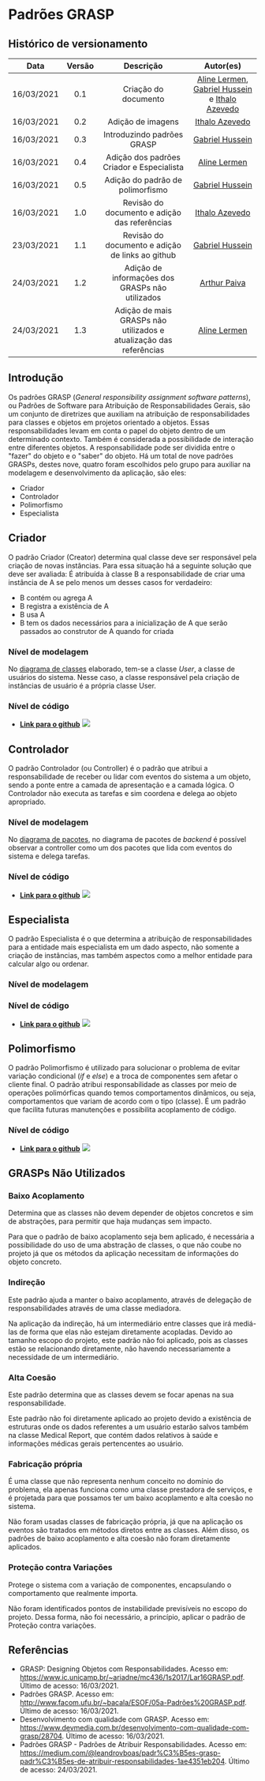 # Padrões GRASP

## Histórico de versionamento                                                                                    

|    Data    | Versão |                   Descrição                   |                                                                         Autor(es)                                                                         |
| :--------: | :----: | :-------------------------------------------: | :-------------------------------------------------------------------------------------------------------------------------------------------------------: |
| 16/03/2021 |  0.1   |             Criação do documento              | [Aline Lermen](https://github.com/AlineLermen), [Gabriel Hussein](https://github.com/GabrielHussein) e [Ithalo Azevedo](https://github.com/ithaloazevedo) |
| 16/03/2021 |  0.2   |               Adição de imagens               |                                                    [Ithalo Azevedo](https://github.com/ithaloazevedo)                                                     |
| 16/03/2021 |  0.3   |          Introduzindo padrões GRASP           |                                                   [Gabriel Hussein](https://github.com/GabrielHussein)                                                    |
| 16/03/2021 |  0.4   |   Adição dos padrões Criador e Especialista   |                                                      [Aline Lermen](https://github.com/AlineLermen)                                                       |
| 16/03/2021 |  0.5   |       Adição do padrão de polimorfismo        |                                                   [Gabriel Hussein](https://github.com/GabrielHussein)                                                    |
| 16/03/2021 |  1.0   | Revisão do documento e adição das referências |                                                    [Ithalo Azevedo](https://github.com/ithaloazevedo)
| 23/03/2021 |  1.1   | Revisão do documento e adição de links ao github |                                                    [Gabriel Hussein](https://github.com/GabrielHussein)                                                     |
| 24/03/2021 |  1.2   | Adição de informações dos GRASPs não utilizados |                                                    [Arthur Paiva](https://github.com/ArthurPaivaT)                                                     |
| 24/03/2021 |  1.3   | Adição de mais GRASPs não utilizados e atualização das referências|                                                    [Aline Lermen](https://github.com/AlineLermen)                                                     |


## Introdução
 
Os padrões GRASP (*General responsibility assignment software patterns*), ou Padrões de Software para Atribuição de Responsabilidades Gerais, são um conjunto de diretrizes que auxiliam na atribuição de responsabilidades para classes e objetos em projetos orientado a objetos. Essas responsabilidades levam em conta o papel do objeto dentro de um determinado contexto. Também é considerada a possibilidade de interação entre diferentes objetos. A responsabilidade pode ser dividida entre o "fazer" do objeto e o "saber" do objeto. Há um total de nove padrões GRASPs, destes nove, quatro foram escolhidos pelo grupo para auxiliar na modelagem e desenvolvimento da aplicação, são eles:

* Criador
* Controlador
* Polimorfismo
* Especialista


## Criador
O padrão Criador (Creator) determina qual classe deve ser responsável pela criação de novas instâncias. Para essa situação há a seguinte solução que deve ser avaliada:
É atribuída à classe B a responsabilidade de criar uma instância de A se pelo menos um desses casos for verdadeiro:
- B contém ou agrega A
- B registra a existência de A
- B usa A
- B tem os dados necessários para a inicialização de A que serão passados ao construtor de A quando for criada

### Nível de modelagem
No [diagrama de classes](https://unbarqdsw2020-2.github.io/2020.2_G3_ProjetoHigia/#/./04-diagramasUML/diagramaClasse?id=v2) elaborado, tem-se a classe *User*, a classe de usuários do sistema. Nesse caso, a classe responsável pela criação de instâncias de usuário é a própria classe User.
### Nível de código
- [**Link para o github**](https://github.com/UnBArqDsw2020-2/2020.2_G3_ProjetoHigia/blob/devel/backend/src/models/User.js)
![](../assets/images/05-padroesDeProjeto/GRASP/criador.png)


## Controlador
O padrão Controlador (ou Controller) é o padrão que atribui a responsabilidade de receber ou lidar com eventos do sistema a um objeto, sendo a ponte entre a camada de apresentação e a camada lógica. O Controlador não executa as tarefas e sim coordena e delega ao objeto apropriado. 

### Nível de modelagem
No [diagrama de pacotes](https://unbarqdsw2020-2.github.io/2020.2_G3_ProjetoHigia/#/./04-diagramasUML/diagramaPacote?id=diagrama-de-pacotes-backend-v0), no diagrama de pacotes de *backend* é possível observar a controller como um dos pacotes que lida com eventos do sistema e delega tarefas.
### Nível de código
- [**Link para o github**](https://github.com/UnBArqDsw2020-2/2020.2_G3_ProjetoHigia/blob/devel/backend/src/controller/UserController.js)
![](../assets/images/05-padroesDeProjeto/GRASP/controlador.png)


## Especialista
O padrão Especialista é o que determina a atribuição de responsabilidades para a entidade mais especialista em um dado aspecto, não somente a criação de instâncias, mas também aspectos como a melhor entidade para calcular algo ou ordenar.
### Nível de modelagem
### Nível de código
- [**Link para o github**](https://github.com/UnBArqDsw2020-2/2020.2_G3_ProjetoHigia/blob/devel/backend/src/config/SetupServer.js)
![](../assets/images/05-padroesDeProjeto/GRASP/especialista.png)


## Polimorfismo
O padrão Polimorfismo é utilizado para solucionar o problema de evitar variação condicional (*if* e *else*) e a troca de componentes sem afetar o cliente final. O padrão atribui responsabilidade as classes por meio de operações polimórficas quando temos comportamentos dinâmicos, ou seja, comportamentos que variam de acordo com o tipo (classe). É um padrão que facilita futuras manutenções e possibilita acoplamento de código.
### Nível de código
- [**Link para o github**](https://github.com/UnBArqDsw2020-2/2020.2_G3_ProjetoHigia/blob/devel/backend/src/Database/Base.js)
![](../assets/images/05-padroesDeProjeto/GRASP/polimorfismo.png)


## GRASPs Não Utilizados

### Baixo Acoplamento

Determina que as classes não devem depender de objetos concretos e sim de abstrações, para permitir que haja mudanças sem impacto.

Para que o padrão de baixo acoplamento seja bem aplicado, é necessária a possibilidade do uso de uma abstração de classes, o que não coube no projeto já que os métodos da aplicação necessitam de informações do objeto concreto. 

### Indireção

Este padrão ajuda a manter o baixo acoplamento, através de delegação de responsabilidades através de uma classe mediadora.

Na aplicação da indireção, há um intermediário entre classes que irá mediá-las de forma que elas não estejam diretamente acopladas. Devido ao tamanho escopo do projeto, este padrão não foi aplicado, pois as classes estão se relacionando diretamente, não havendo necessariamente a necessidade de um intermediário.

### Alta Coesão

Este padrão determina que as classes devem se focar apenas na sua responsabilidade.

Este padrão não foi diretamente aplicado ao projeto devido a existência de estruturas onde os dados referentes a um usuário estarão salvos também na classe Medical Report, que contém dados relativos à saúde e informações médicas gerais pertencentes ao usuário.

### Fabricação própria

É uma classe que não representa nenhum conceito no domínio do problema, ela apenas funciona como uma classe prestadora de serviços, e é projetada para que possamos ter um baixo acoplamento e alta coesão no sistema.

Não foram usadas classes de fabricação própria, já que na aplicação os eventos são tratados em métodos diretos entre as classes. Além disso, os padrões de baixo acoplamento e alta coesão não foram diretamente aplicados.

### Proteção contra Variações

Protege o sistema com a variação de componentes, encapsulando o comportamento que realmente importa.

Não foram identificados pontos de instabilidade previsíveis no escopo do projeto. Dessa forma, não foi necessário, a princípio, aplicar o padrão de Proteção contra variações.


## Referências
- GRASP: Designing Objetos com Responsabilidades. Acesso em: https://www.ic.unicamp.br/~ariadne/mc436/1s2017/Lar16GRASP.pdf. Último de acesso: 16/03/2021.
- Padrões GRASP. Acesso em: http://www.facom.ufu.br/~bacala/ESOF/05a-Padrões%20GRASP.pdf. Último de acesso: 16/03/2021.
- Desenvolvimento com qualidade com GRASP. Acesso em: https://www.devmedia.com.br/desenvolvimento-com-qualidade-com-grasp/28704. Último de acesso: 16/03/2021.
- Padrões GRASP - Padrões de Atribuir Responsabilidades. Acesso em: https://medium.com/@leandrovboas/padr%C3%B5es-grasp-padr%C3%B5es-de-atribuir-responsabilidades-1ae4351eb204. Último de acesso: 24/03/2021.
